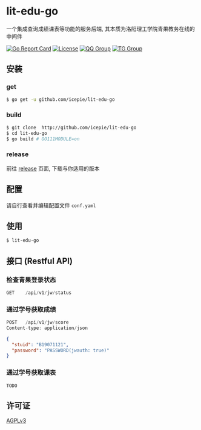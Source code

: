 # lit-edu-go
 
一个集成查询成绩课表等功能的服务后端, 其本质为洛阳理工学院青果教务在线的中间件

[![Go Report Card](https://goreportcard.com/badge/github.com/icepie/lit-edu-go)](https://goreportcard.com/badge/github.com/icepie/lit-edu-go)
[![License](https://img.shields.io/github/license/icepie/lit-edu-go)](https://github.com/icepie/lit-edu-go/blob/main/LICENSE)
[![QQ Group](https://img.shields.io/badge/qq%20group-768887710-red.svg)](https://jq.qq.com/?_wv=1027&k=lz0XyN86)
[![TG Group](https://img.shields.io/badge/tg%20group-lit_edu-blue.svg)](https://t.me/lit_edu)

## 安装

### get

```bash
$ go get -u github.com/icepie/lit-edu-go
```

### build

```bash
$ git clone  http://github.com/icepie/lit-edu-go
$ cd lit-edu-go
$ go build # GO111MODULE=on
```

### release

前往 [release](https://github.com/icepie/lit-edu-go/releases) 页面, 下载与你适用的版本

## 配置

请自行查看并编辑配置文件 `conf.yaml`

## 使用

```bash
$ lit-edu-go
```

## 接口 (Restful API)

### 检查青果登录状态

```js
GET    /api/v1/jw/status
```

### 通过学号获取成绩

```js
POST   /api/v1/jw/score
Content-type: application/json
```

```json
{
  "stuid": "B19071121",
  "password": "PASSWORD(jwauth: true)"
}
```

### 通过学号获取课表

```
TODO
```

## 许可证

[AGPLv3](https://github.com/icepie/lit-edu-go/blob/main/LICENSE)


